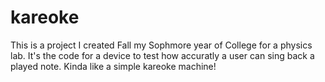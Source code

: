 # kareoke
This is a project I created Fall my Sophmore year of College for a physics lab. It's the code for a device to test how accuratly a user can sing back a played note. Kinda like a simple kareoke machine!
